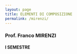 ```yaml
---
layout: page
title: ELEMENTI DI COMPOSIZIONE
permalink: /mirenzi/
---
```


### Prof. Franco MIRENZI
#### I SEMESTRE
